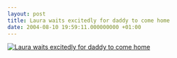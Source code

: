 ```yaml
---
layout: post
title: Laura waits excitedly for daddy to come home
date: 2004-08-10 19:59:11.000000000 +01:00
---
```

<a href="https://www.flickr.com/photo.gne?id=173045" title="Laura waits excitedly for daddy to come home"><img src="https://www.flickr.com/photos/173045_44124468717@N01.jpg" alt="Laura waits excitedly for daddy to come home"/></a>
